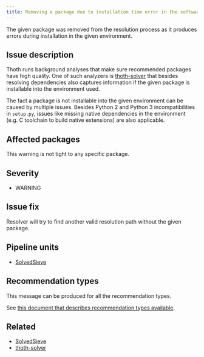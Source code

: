 ```yaml
---
title: Removing a package due to installation time error in the software environment
---
```


The given package was removed from the resolution process as it produces errors
during installation in the given environment.

## Issue description

Thoth runs background analyses that make sure recommended packages have high
quality. One of such analyzers is [thoth-solver][2] that besides resolving
dependencies also captures information if the given package is installable into
the environment used.

The fact a package is not installable into the given environment can be caused
by multiple issues. Besides Python 2 and Python 3 incompatibilities in
``setup.py``, issues like missing native dependencies in the environment (e.g.
C toolchain to build native extensions) are also applicable.

## Affected packages

This warning is not tight to any specific package.

## Severity

 * WARNING

## Issue fix

Resolver will try to find another valid resolution path without the given
package.

## Pipeline units

 * [SolvedSieve](https://thoth-station.ninja/docs/developers/adviser/thoth.adviser.sieves.html#thoth.adviser.sieves.solved.SolvedSieve)

## Recommendation types

This message can be produced for all the recommendation types.

See [this document that describes recommendation types
available](http://thoth-station.ninja/recommendation-types).

## Related

 * [SolvedSieve][1]
 * [thoth-solver][2]

[1]: https://thoth-station.ninja/docs/developers/adviser/thoth.adviser.sieves.html#thoth.adviser.sieves.solved.SolvedSieve
[2]: https://github.com/thoth-station/solver
